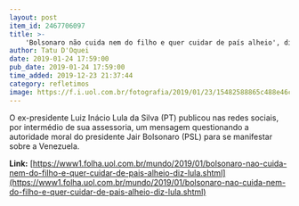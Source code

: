 ```yaml
---
layout: post
item_id: 2467706097
title: >-
    'Bolsonaro não cuida nem do filho e quer cuidar de país alheio', diz Lula
author: Tatu D'Oquei
date: 2019-01-24 17:59:00
pub_date: 2019-01-24 17:59:00
time_added: 2019-12-23 21:37:44
category: refletimos
image: https://f.i.uol.com.br/fotografia/2019/01/23/15482588865c488e46c04e5_1548258886_3x2_rt.jpg
---
```


O ex-presidente Luiz Inácio Lula da Silva (PT) publicou nas redes sociais, por intermédio de sua assessoria, um mensagem questionando a autoridade moral do presidente Jair Bolsonaro (PSL) para se manifestar sobre a Venezuela.

**Link:** [https://www1.folha.uol.com.br/mundo/2019/01/bolsonaro-nao-cuida-nem-do-filho-e-quer-cuidar-de-pais-alheio-diz-lula.shtml](https://www1.folha.uol.com.br/mundo/2019/01/bolsonaro-nao-cuida-nem-do-filho-e-quer-cuidar-de-pais-alheio-diz-lula.shtml)

